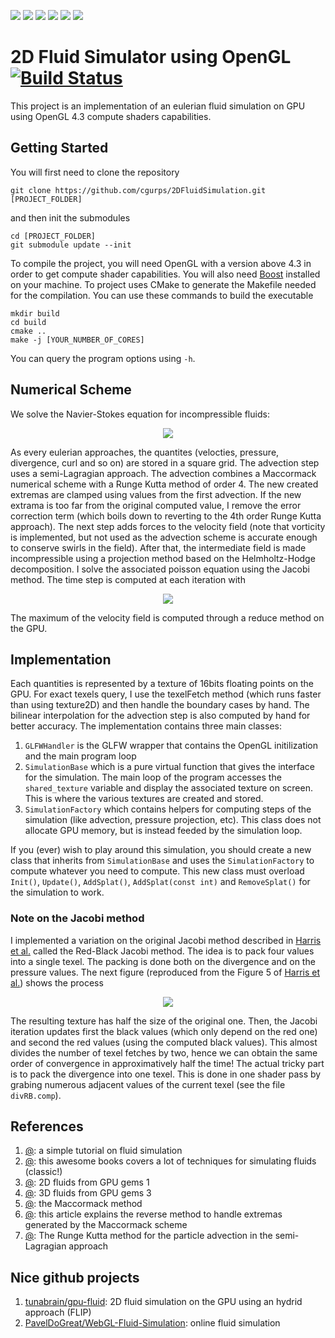 ![](images/blobs_1.png)
![](images/blobs_2.png)
![](images/blobs_3.png)
![](images/smoke_1.png)
![](images/smoke_2.png)
![](images/smoke_3.png)

# 2D Fluid Simulator using OpenGL [![Build Status](https://travis-ci.org/cgurps/2DFluidSimulation.svg?branch=master)](https://travis-ci.org/cgurps/2DFluidSimulation)

This project is an implementation of an eulerian fluid simulation on GPU using OpenGL 4.3 compute shaders capabilities.

## Getting Started
You will first need to clone the repository
```
git clone https://github.com/cgurps/2DFluidSimulation.git [PROJECT_FOLDER]
```
and then init the submodules
```
cd [PROJECT_FOLDER]
git submodule update --init
```
To compile the project, you will need OpenGL with a version above 4.3 in order to get compute shader capabilities. You will also need [Boost](https://www.boost.org/) installed on your machine. To project uses CMake to generate the Makefile needed for the compilation. You can use these commands to build the executable

```
mkdir build
cd build
cmake ..
make -j [YOUR_NUMBER_OF_CORES]
```

You can query the program options using `-h`.

## Numerical Scheme
We solve the Navier-Stokes equation for incompressible fluids:
<p align="center">
  <img src="images/equations/NS.png">
</p>
As every eulerian approaches, the quantites (velocties, pressure, divergence, curl and so on) are stored in a square grid. The advection step uses a semi-Lagragian approach. The advection combines a Maccormack numerical scheme with a Runge Kutta method of order 4. The new created extremas are clamped using values from the first advection. If the new extrama is too far from the original computed value, I remove the error correction term (which boils down to reverting to the 4th order Runge Kutta approach). The next step adds forces to the velocity field (note that vorticity is implemented, but not used as the advection scheme is accurate enough to conserve swirls in the field). After that, the intermediate field is made incompressible using a projection method based on the Helmholtz-Hodge decomposition. I solve the associated poisson equation using the Jacobi method. The time step is computed at each iteration with
<p align="center">
  <img src="images/equations/CFL.png">
</p>
The maximum of the velocity field is computed through a reduce method on the GPU.

## Implementation
Each quantities is represented by a texture of 16bits floating points on the GPU. For exact texels query, I use the texelFetch method (which runs faster than using texture2D) and then handle the boundary cases by hand. The bilinear interpolation for the advection step is also computed by hand for better accuracy. The implementation contains three main classes:
1. `GLFWHandler` is the GLFW wrapper that contains the OpenGL initilization and the main program loop
2. `SimulationBase` which is a pure virtual function that gives the interface for the simulation. The main loop of the program accesses the `shared_texture` variable and display the associated texture on screen. This is where the various textures are created and stored.
3. `SimulationFactory` which contains helpers for computing steps of the simulation (like advection, pressure projection, etc). This class does not allocate GPU memory, but is instead feeded by the simulation loop.

If you (ever) wish to play around this simulation, you should create a new class that inherits from `SimulationBase` and uses the `SimulationFactory` to compute whatever you need to compute. This new class must overload `Init()`, `Update()`, `AddSplat()`, `AddSplat(const int)` and `RemoveSplat()` for the simulation to work.

### Note on the Jacobi method
I implemented a variation on the original Jacobi method described in [Harris et al.](https://users.cg.tuwien.ac.at/bruckner/ss2004/seminar/A3b/Harris2003%20-%20Simulation%20of%20Cloud%20Dynamics%20on%20Graphics%20Hardware.pdf) called the Red-Black Jacobi method. The idea is to pack four values into a single texel. The packing is done both on the divergence and on the pressure values. The next figure (reproduced from the Figure 5 of [Harris et al.](https://users.cg.tuwien.ac.at/bruckner/ss2004/seminar/A3b/Harris2003%20-%20Simulation%20of%20Cloud%20Dynamics%20on%20Graphics%20Hardware.pdf)) shows the process
<p align="center">
  <img src="images/RB.png">
</p>
The resulting texture has half the size of the original one. Then, the Jacobi iteration updates first the black values (which only depend on the red one) and second the red values (using the computed black values). This almost divides the number of texel fetches by two, hence we can obtain the same order of convergence in approximatively half the time! The actual tricky part is to pack the divergence into one texel. This is done in one shader pass by grabing numerous adjacent values of the current texel (see the file <code>divRB.comp</code>).

## References
1. [@](http://jamie-wong.com/2016/08/05/webgl-fluid-simulation/): a simple tutorial on fluid simulation
2. [@](https://www.cs.ubc.ca/~rbridson/fluidsimulation/fluids_notes.pdf): this awesome books covers a lot of techniques for simulating fluids (classic!)
3. [@](https://cg.informatik.uni-freiburg.de/intern/seminar/gridFluids_GPU_Gems.pdf): 2D fluids from GPU gems 1
4. [@](https://www.cs.cmu.edu/~kmcrane/Projects/GPUFluid/): 3D fluids from GPU gems 3
5. [@](http://physbam.stanford.edu/~fedkiw/papers/stanford2006-09.pdf): the Maccormack method
6. [@](https://pdfs.semanticscholar.org/e1b5/f19526125df4de425f00f74a5271898e3258.pdf): this article explains the reverse method to handle extremas generated by the Maccormack scheme
7. [@](https://en.wikipedia.org/wiki/Runge%E2%80%93Kutta_methods): The Runge Kutta method for the particle advection in the semi-Lagragian approach

## Nice github projects
1. [tunabrain/gpu-fluid](https://github.com/tunabrain/gpu-fluid): 2D fluid simulation on the GPU using an hydrid approach (FLIP)
2. [PavelDoGreat/WebGL-Fluid-Simulation](https://github.com/PavelDoGreat/WebGL-Fluid-Simulation): online fluid simulation


